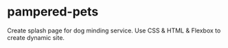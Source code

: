 # pampered-pets

Create splash page for dog minding service.
Use CSS & HTML & Flexbox to create dynamic site.
